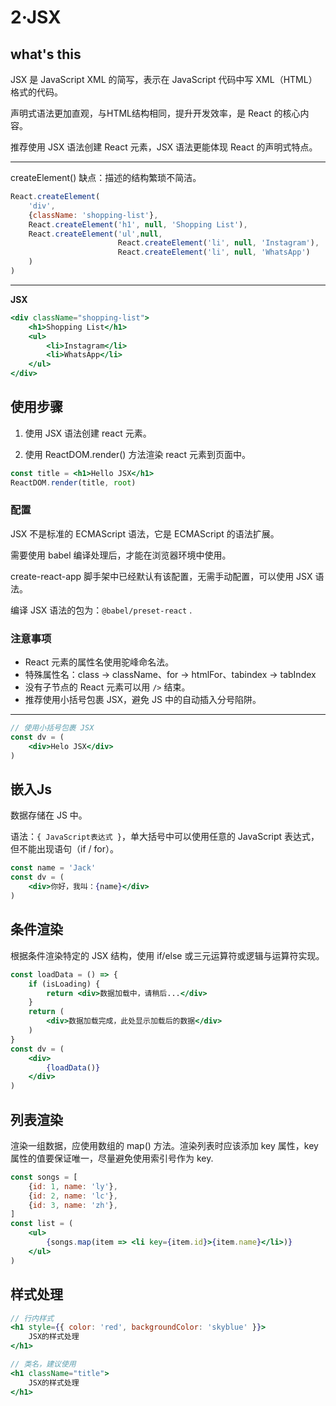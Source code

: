 # 2·JSX



## what's this

JSX 是 JavaScript XML 的简写，表示在 JavaScript 代码中写 XML（HTML）格式的代码。

声明式语法更加直观，与HTML结构相同，提升开发效率，是 React 的核心内容。

推荐使用 JSX 语法创建 React 元素，JSX 语法更能体现 React 的声明式特点。

---

createElement() 缺点：描述的结构繁琐不简洁。

```js
React.createElement(
    'div',
    {className: 'shopping-list'},
    React.createElement('h1', null, 'Shopping List'),
    React.createElement('ul',null, 
                        React.createElement('li', null, 'Instagram'),
                        React.createElement('li', null, 'WhatsApp')
    )
)
```

---

**JSX**

```jsx
<div className="shopping-list">
    <h1>Shopping List</h1>
    <ul>
        <li>Instagram</li>
        <li>WhatsApp</li>
    </ul>
</div>
```

## 使用步骤

1. 使用 JSX 语法创建 react 元素。

2. 使用 ReactDOM.render() 方法渲染 react 元素到页面中。

```jsx
const title = <h1>Hello JSX</h1>
ReactDOM.render(title, root)
```

### 配置

JSX 不是标准的 ECMAScript 语法，它是 ECMAScript 的语法扩展。

需要使用 babel 编译处理后，才能在浏览器环境中使用。

create-react-app 脚手架中已经默认有该配置，无需手动配置，可以使用 JSX 语法。

编译 JSX 语法的包为：`@babel/preset-react` .

### 注意事项

- React 元素的属性名使用驼峰命名法。
- 特殊属性名：class -> className、for -> htmlFor、tabindex -> tabIndex
- 没有子节点的 React 元素可以用 `/>` 结束。
- 推荐使用小括号包裹 JSX，避免 JS 中的自动插入分号陷阱。

---

```jsx
// 使用小括号包裹 JSX
const dv = (
	<div>Helo JSX</div>
)
```

## 嵌入Js

数据存储在 JS 中。

语法：`{ JavaScript表达式 }`，单大括号中可以使用任意的 JavaScript 表达式，但不能出现语句（if / for）。

```jsx
const name = 'Jack'
const dv = (
	<div>你好，我叫：{name}</div>
)
```

## 条件渲染

根据条件渲染特定的 JSX 结构，使用 if/else 或三元运算符或逻辑与运算符实现。

```jsx
const loadData = () => {
    if (isLoading) {
        return <div>数据加载中，请稍后...</div>
    }
    return (
        <div>数据加载完成，此处显示加载后的数据</div>
    )
}
const dv = (
    <div>
        {loadData()}
    </div>
)
```

## 列表渲染

渲染一组数据，应使用数组的 map() 方法。渲染列表时应该添加 key 属性，key 属性的值要保证唯一，尽量避免使用索引号作为 key.

```jsx
const songs = [
    {id: 1, name: 'ly'},
    {id: 2, name: 'lc'},
    {id: 3, name: 'zh'},
]
const list = (
    <ul>
        {songs.map(item => <li key={item.id}>{item.name}</li>)}
    </ul>
)
```

## 样式处理

```jsx
// 行内样式
<h1 style={{ color: 'red', backgroundColor: 'skyblue' }}>
    JSX的样式处理
</h1>

// 类名，建议使用
<h1 className="title">
    JSX的样式处理
</h1>
```

